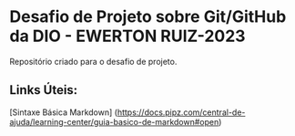 # Desafio de Projeto sobre Git/GitHub da DIO - EWERTON RUIZ-2023
Repositório criado para o desafio de projeto.

## Links Úteis:
[Sintaxe Básica Markdown] (https://docs.pipz.com/central-de-ajuda/learning-center/guia-basico-de-markdown#open)

